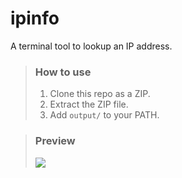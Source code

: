 # ipinfo
A terminal tool to lookup an IP address.

> ### How to use
> 1. Clone this repo as a ZIP.
> 2. Extract the ZIP file.
> 3. Add `output/` to your PATH.

> ### Preview
> ![](https://cdn.discordapp.com/attachments/930496719161008178/939495593015902228/unknown.png)
